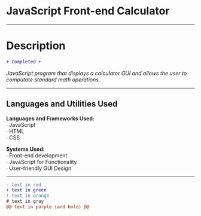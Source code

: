 <h1>JavaScript Front-end Calculator</h1>

<hr>

# Description
 
```diff
+ Completed +

```

<i>JavaScript program that displays a calculator GUI and allows the user to computate standard math operations.</i>
  
<hr>

## Languages and Utilities Used

<b>Languages and Frameworks Used:</b> <br>
  ∙ JavaScript <br>
  ∙ HTML <br>
  ∙ CSS

  <b>Systems Used:</b> <br>
    ∙ Front-end development <br>
    ∙ JavaScript for Functionality <br>
    ∙ User-friendly GUI Design 
    
<hr>

```diff
- text in red
+ text in green
! text in orange
# text in gray
@@ text in purple (and bold) @@
```
